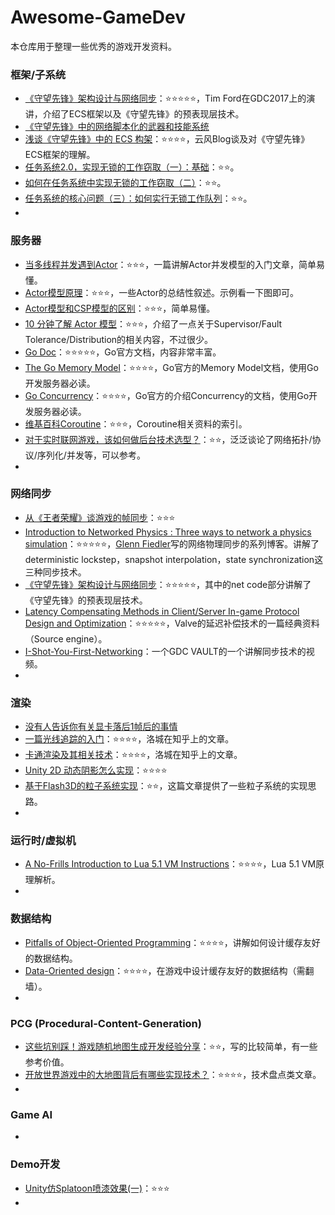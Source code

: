 # Awesome-GameDev
本仓库用于整理一些优秀的游戏开发资料。



### 框架/子系统

- [《守望先锋》架构设计与网络同步](https://mp.weixin.qq.com/s?__biz=MzA4MDc5OTg5MA==&mid=2650592121&idx=2&sn=3ad22849eedca5f7a4ad6d97e4ef9d1f&chksm=8796c284b0e14b9265b4c86ed6726d7bd6cfa4f9fd11f88d1bb11ca00fe6b38ae31fb6564651&scene=21#wechat_redirect)：⭐⭐⭐⭐⭐，Tim Ford在GDC2017上的演讲，介绍了ECS框架以及《守望先锋》的预表现层技术。
- [《守望先锋》中的网络脚本化的武器和技能系统](http://gad.qq.com/article/detail/28219)
- [浅谈《守望先锋》中的 ECS 构架](https://blog.codingnow.com/2017/06/overwatch_ecs.html)：⭐⭐⭐⭐，云风Blog谈及对《守望先锋》ECS框架的理解。
- [任务系统2.0，实现无锁的工作窃取（一）：基础](https://mp.weixin.qq.com/s?__biz=MzA4MDc5OTg5MA==&mid=2650598248&idx=3&sn=d4ee3077c27b4732e8ab04967f2b18be&chksm=8796fa95b0e17383e8f5fda46d488443d4a795a05c9225fb076175d87366f0c3ac93135fd083&mpshare=1&scene=24&srcid=0104pzmA1YsJyx0yWpBJ1xfv#rd)：⭐⭐。
- [如何在任务系统中实现无锁的工作窃取（二）](https://mp.weixin.qq.com/s?__biz=MzA4MDc5OTg5MA==&mid=2650598264&idx=3&sn=8ac5d7c3451b247c90481f8648c50b3e&chksm=8796fa85b0e17393404f7bb0a4b6caf85e2635d419e832dc0cadf3f3866e15e5513c2a05271d&mpshare=1&scene=24&srcid=0104dWTbpdULQSGD0hIxovQo#rd)：⭐⭐。
- [任务系统的核心问题（三）：如何实行无锁工作队列](https://mp.weixin.qq.com/s?__biz=MzA4MDc5OTg5MA==&mid=2650598367&idx=2&sn=d7e9ce853fb51c287d7d2409dd143f9b&chksm=8796fa22b0e173348e87ee49056c36a54c75f8844b603504c0625f114b196076e61ce0e1223c&mpshare=1&scene=24&srcid=0105xF6i3T3YzqKJck6EvrLL#rd)：⭐⭐。
- 



### 服务器

- [当多线程并发遇到Actor](https://mp.weixin.qq.com/s/mzZatZ10Rh19IEgQvbhGUg)：⭐⭐⭐，一篇讲解Actor并发模型的入门文章，简单易懂。
- [Actor模型原理](https://www.cnblogs.com/MOBIN/p/7236893.html)：⭐⭐⭐，一些Actor的总结性叙述。示例看一下图即可。
- [Actor模型和CSP模型的区别](https://www.jdon.com/concurrent/actor-csp.html)：⭐⭐⭐，简单易懂。
- [10 分钟了解 Actor 模型](https://www.jianshu.com/p/449850aa8e82)：⭐⭐⭐，介绍了一点关于Supervisor/Fault Tolerance/Distribution的相关内容，不过很少。
- [Go Doc](https://golang.org/doc/)：⭐⭐⭐⭐⭐，Go官方文档，内容非常丰富。
- [The Go Memory Model](https://golang.org/ref/mem)：⭐⭐⭐⭐，Go官方的Memory Model文档，使用Go开发服务器必读。
- [Go Concurrency](https://golang.org/doc/effective_go.html#concurrency)：⭐⭐⭐⭐，Go官方的介绍Concurrency的文档，使用Go开发服务器必读。
- [维基百科Coroutine](https://en.wikipedia.org/wiki/Coroutine)：⭐⭐⭐，Coroutine相关资料的索引。
- [对于实时联网游戏，该如何做后台技术选型？](https://mp.weixin.qq.com/s?__biz=MzA4MDc5OTg5MA==&mid=2650603860&idx=1&sn=ad3f5c0ced94047778c3c12edeee60dc&chksm=879710a9b0e099bf5224de600fb0ef79509c13f4eddb24a9b968e32ccb069fd257c4558ce315&scene=21#wechat_redirect)：⭐⭐，泛泛谈论了网络拓扑/协议/序列化/并发等，可以参考。
- 




### 网络同步

- [从《王者荣耀》谈游戏的帧同步](https://mp.weixin.qq.com/s?__biz=MzA4MDc5OTg5MA==&mid=2650595000&idx=1&sn=a5dcf715bbb05974b83c0a46c83931cd&chksm=8796cf45b0e1465308c925b6e6bc20ae9eea51b055b83eeea1b5eaf768eba3745f5cfe7695a0&mpshare=1&scene=24&srcid=0908BufMWDPsTYCHRwb8Zz9O#rd)：⭐⭐⭐
- [Introduction to Networked Physics : Three ways to network a physics simulation](https://gafferongames.com/post/introduction_to_networked_physics/)：⭐⭐⭐⭐⭐，[Glenn Fiedler](https://gafferongames.com/about)写的网络物理同步的系列博客。讲解了deterministic lockstep，snapshot interpolation，state synchronization这三种同步技术。
- [《守望先锋》架构设计与网络同步](https://mp.weixin.qq.com/s?__biz=MzA4MDc5OTg5MA==&mid=2650592121&idx=2&sn=3ad22849eedca5f7a4ad6d97e4ef9d1f&chksm=8796c284b0e14b9265b4c86ed6726d7bd6cfa4f9fd11f88d1bb11ca00fe6b38ae31fb6564651&scene=21#wechat_redirect)：⭐⭐⭐⭐⭐，其中的net code部分讲解了《守望先锋》的预表现层技术。
- [Latency Compensating Methods in Client/Server In-game Protocol Design and Optimization](https://developer.valvesoftware.com/wiki/Latency_Compensating_Methods_in_Client/Server_In-game_Protocol_Design_and_Optimization)：⭐⭐⭐⭐⭐，Valve的延迟补偿技术的一篇经典资料（Source engine）。
- [I-Shot-You-First-Networking](https://www.gdcvault.com/play/1014345/I-Shot-You-First-Networking)：一个GDC VAULT的一个讲解同步技术的视频。
- 



### 渲染

- [没有人告诉你有关显卡落后1帧后的事情](http://gad.qq.com/program/translateview/7213977)
- [一篇光线追踪的入门](https://zhuanlan.zhihu.com/p/41269520)：⭐⭐⭐⭐，洛城在知乎上的文章。
- [卡通渲染及其相关技术](https://zhuanlan.zhihu.com/p/26409746)：⭐⭐⭐⭐，洛城在知乎上的文章。
- [Unity 2D 动态阴影怎么实现](https://zhuanlan.zhihu.com/p/30877199)：⭐⭐⭐⭐
- [基于Flash3D的粒子系统实现](http://www.kidsang.com/archives/715#more-715)：⭐⭐，这篇文章提供了一些粒子系统的实现思路。
- 



### 运行时/虚拟机

- [A No-Frills Introduction to Lua 5.1 VM Instructions](http://luaforge.net/docman/83/98/ANoFrillsIntroToLua51VMInstructions.pdf)：⭐⭐⭐⭐，Lua 5.1 VM原理解析。
- 



### 数据结构

- [Pitfalls of Object-Oriented Programming](https://www.gamedevs.org/uploads/pitfalls-of-object-oriented-programming.pdf)：⭐⭐⭐⭐，讲解如何设计缓存友好的数据结构。
- [Data-Oriented design](http://gamesfromwithin.com/category/data-oriented-design)：⭐⭐⭐⭐，在游戏中设计缓存友好的数据结构（需翻墙）。
- 



### PCG (Procedural-Content-Generation)

- [这些坑别踩！游戏随机地图生成开发经验分享](https://mp.weixin.qq.com/s/BifoQTnGt31sDUMbTledaw)：⭐⭐，写的比较简单，有一些参考价值。
- [开放世界游戏中的大地图背后有哪些实现技术？](http://gulu-dev.com/post/2014-11-16-open-world#toc_10)：⭐⭐⭐⭐，技术盘点类文章。
- 



### Game AI

- 



### Demo开发

- [Unity仿Splatoon喷漆效果(一)](https://zhuanlan.zhihu.com/p/43050863)：⭐⭐⭐
- 


